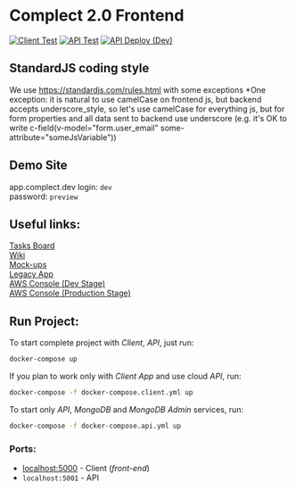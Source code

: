 # Complect 2.0 Frontend
[![Client Test](https://github.com/complectco/complect-2.0/actions/workflows/client-test.yml/badge.svg)](https://github.com/complectco/complect-2.0/actions/workflows/client-test.yml) 
[![API Test](https://github.com/complectco/complect-2.0/actions/workflows/api-test.yml/badge.svg)](https://github.com/complectco/complect-2.0/actions/workflows/api-test.yml) 
[![API Deploy (Dev)](https://github.com/complectco/complect-2.0/actions/workflows/api-dev-deploy.yml/badge.svg)](https://github.com/complectco/complect-2.0/actions/workflows/api-dev-deploy.yml)


## StandardJS coding style
We use https://standardjs.com/rules.html with some exceptions
*One exception: it is natural to use camelCase on frontend js, but backend accepts underscore_style, so let's use camelCase for everything js, but for form properties and all data sent to backend use underscore (e.g. it's OK to write c-field(v-model="form.user_email" some-attribute="someJsVariable"))

## Demo Site
app.complect.dev
login: `dev`  
password: `preview`


## Useful links:
[Tasks Board](https://github.com/complectco/complect-2.0/projects/3)  
[Wiki](https://github.com/complectco/complect-2.0/wiki)  
[Mock-ups](https://www.figma.com/file/ZuxzZnGy8PR8bDR6dUts8u/Complect-Design-System?node-id=350%3A562)  
[Legacy App](https://demo.complect.com)  
[AWS Console (Dev Stage)](https://complect-dev.signin.aws.amazon.com/console)  
[AWS Console (Production Stage)](https://complect.signin.aws.amazon.com/console)


## Run Project:
To start complete project with *Client*, *API*, just run:
```sh
docker-compose up
```

If you plan to work only with *Client App* and use cloud *API*, run:
```sh
docker-compose -f docker-compose.client.yml up
```

To start only *API*, *MongoDB* and *MongoDB Admin* services, run:
```sh
docker-compose -f docker-compose.api.yml up
```

### Ports:
* [localhost:5000](http://localhost:5000/) - Client (*front-end*)
* `localhost:5001` - API
